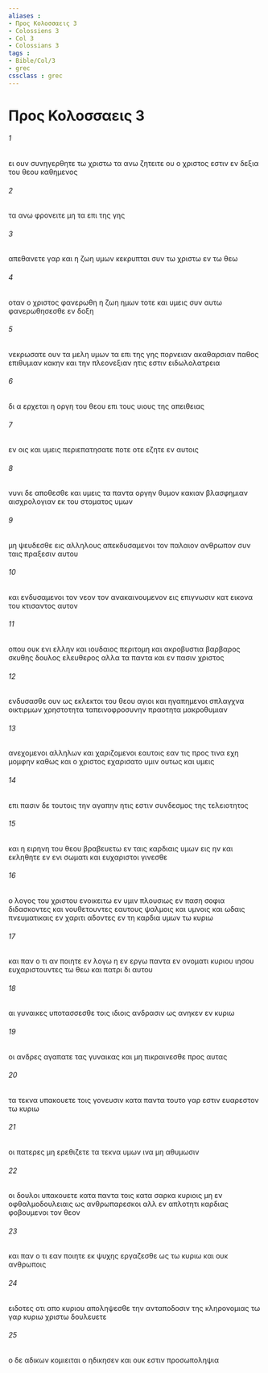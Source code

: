 ```yaml
---
aliases : 
- Προς Κολοσσαεις 3
- Colossiens 3
- Col 3
- Colossians 3
tags : 
- Bible/Col/3
- grec
cssclass : grec
---
```


# Προς Κολοσσαεις 3

###### 1
ει ουν συνηγερθητε τω χριστω τα ανω ζητειτε ου ο χριστος εστιν εν δεξια του θεου καθημενος
###### 2
τα ανω φρονειτε μη τα επι της γης
###### 3
απεθανετε γαρ και η ζωη υμων κεκρυπται συν τω χριστω εν τω θεω
###### 4
οταν ο χριστος φανερωθη η ζωη ημων τοτε και υμεις συν αυτω φανερωθησεσθε εν δοξη
###### 5
νεκρωσατε ουν τα μελη υμων τα επι της γης πορνειαν ακαθαρσιαν παθος επιθυμιαν κακην και την πλεονεξιαν ητις εστιν ειδωλολατρεια
###### 6
δι α ερχεται η οργη του θεου επι τους υιους της απειθειας
###### 7
εν οις και υμεις περιεπατησατε ποτε οτε εζητε εν αυτοις
###### 8
νυνι δε αποθεσθε και υμεις τα παντα οργην θυμον κακιαν βλασφημιαν αισχρολογιαν εκ του στοματος υμων
###### 9
μη ψευδεσθε εις αλληλους απεκδυσαμενοι τον παλαιον ανθρωπον συν ταις πραξεσιν αυτου
###### 10
και ενδυσαμενοι τον νεον τον ανακαινουμενον εις επιγνωσιν κατ εικονα του κτισαντος αυτον
###### 11
οπου ουκ ενι ελλην και ιουδαιος περιτομη και ακροβυστια βαρβαρος σκυθης δουλος ελευθερος αλλα τα παντα και εν πασιν χριστος
###### 12
ενδυσασθε ουν ως εκλεκτοι του θεου αγιοι και ηγαπημενοι σπλαγχνα οικτιρμων χρηστοτητα ταπεινοφροσυνην πραοτητα μακροθυμιαν
###### 13
ανεχομενοι αλληλων και χαριζομενοι εαυτοις εαν τις προς τινα εχη μομφην καθως και ο χριστος εχαρισατο υμιν ουτως και υμεις
###### 14
επι πασιν δε τουτοις την αγαπην ητις εστιν συνδεσμος της τελειοτητος
###### 15
και η ειρηνη του θεου βραβευετω εν ταις καρδιαις υμων εις ην και εκληθητε εν ενι σωματι και ευχαριστοι γινεσθε
###### 16
ο λογος του χριστου ενοικειτω εν υμιν πλουσιως εν παση σοφια διδασκοντες και νουθετουντες εαυτους ψαλμοις και υμνοις και ωδαις πνευματικαις εν χαριτι αδοντες εν τη καρδια υμων τω κυριω
###### 17
και παν ο τι αν ποιητε εν λογω η εν εργω παντα εν ονοματι κυριου ιησου ευχαριστουντες τω θεω και πατρι δι αυτου
###### 18
αι γυναικες υποτασσεσθε τοις ιδιοις ανδρασιν ως ανηκεν εν κυριω
###### 19
οι ανδρες αγαπατε τας γυναικας και μη πικραινεσθε προς αυτας
###### 20
τα τεκνα υπακουετε τοις γονευσιν κατα παντα τουτο γαρ εστιν ευαρεστον τω κυριω
###### 21
οι πατερες μη ερεθιζετε τα τεκνα υμων ινα μη αθυμωσιν
###### 22
οι δουλοι υπακουετε κατα παντα τοις κατα σαρκα κυριοις μη εν οφθαλμοδουλειαις ως ανθρωπαρεσκοι αλλ εν απλοτητι καρδιας φοβουμενοι τον θεον
###### 23
και παν ο τι εαν ποιητε εκ ψυχης εργαζεσθε ως τω κυριω και ουκ ανθρωποις
###### 24
ειδοτες οτι απο κυριου αποληψεσθε την ανταποδοσιν της κληρονομιας τω γαρ κυριω χριστω δουλευετε
###### 25
ο δε αδικων κομιειται ο ηδικησεν και ουκ εστιν προσωποληψια
